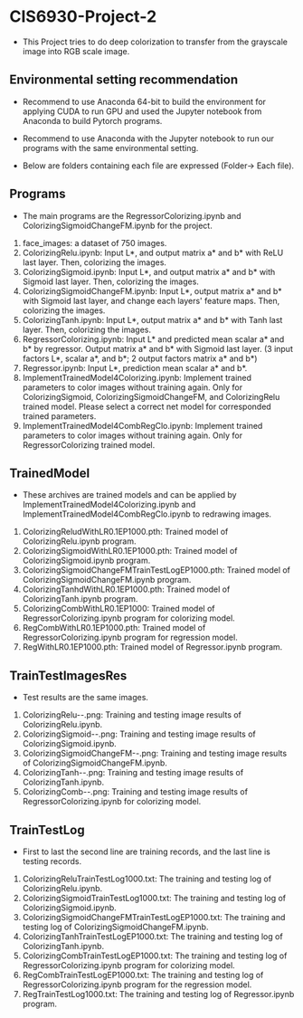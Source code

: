 # CIS6930-Project-2
* This Project tries to do deep colorization to transfer from the grayscale image into RGB scale image.

## Environmental setting recommendation
* Recommend to use Anaconda 64-bit to build the environment for applying CUDA to run GPU and used the Jupyter notebook from Anaconda to build Pytorch programs. 
* Recommend to use Anaconda with the Jupyter notebook to run our programs with the same environmental setting.

* Below are folders containing each file are expressed (Folder-> Each file).
## Programs 
* The main programs are the RegressorColorizing.ipynb and ColorizingSigmoidChangeFM.ipynb for the project.
 1. face_images: a dataset of 750 images.
 2. ColorizingRelu.ipynb: Input L*, and output matrix a* and b* with ReLU last layer. Then, colorizing the images.
 3. ColorizingSigmoid.ipynb: Input L*, and output matrix a* and b* with Sigmoid last layer. Then, colorizing the images.
 4. ColorizingSigmoidChangeFM.ipynb: Input L*, output matrix a* and b* with Sigmoid last layer, and change each layers' feature maps. Then, colorizing the images.
 5. ColorizingTanh.ipynb: Input L*, output matrix a* and b* with Tanh last layer. Then, colorizing the images.
 6. RegressorColorizing.ipynb:  Input L* and predicted mean scalar a* and b* by regressor. Output matrix a* and b* with Sigmoid last layer. (3 input factors L*, scalar a*, and b*; 2 output factors matrix a* and b*)
 7. Regressor.ipynb: Input L*, prediction mean scalar a* and b*.
 8. ImplementTrainedModel4Colorizing.ipynb: Implement trained parameters to color images without training again. Only for ColorizingSigmoid, ColorizingSigmoidChangeFM, and ColorizingRelu trained model. Please select a correct net model for corresponded trained parameters.
 9. ImplementTrainedModel4CombRegClo.ipynb: Implement trained parameters to color images without training again. Only for RegressorColorizing trained model.

## TrainedModel 
* These archives are trained models and can be applied by ImplementTrainedModel4Colorizing.ipynb and ImplementTrainedModel4CombRegClo.ipynb to redrawing images.
 1. ColorizingReludWithLR0.1EP1000.pth: Trained model of ColorizingRelu.ipynb program.
 2. ColorizingSigmoidWithLR0.1EP1000.pth: Trained model of ColorizingSigmoid.ipynb program.
 3. ColorizingSigmoidChangeFMTrainTestLogEP1000.pth: Trained model of ColorizingSigmoidChangeFM.ipynb program.
 4. ColorizingTanhdWithLR0.1EP1000.pth: Trained model of ColorizingTanh.ipynb program.
 5. ColorizingCombWithLR0.1EP1000: Trained model of RegressorColorizing.ipynb program for colorizing model.
 6. RegCombWithLR0.1EP1000.pth: Trained model of RegressorColorizing.ipynb program for regression model.
 7. RegWithLR0.1EP1000.pth: Trained model of Regressor.ipynb program.

## TrainTestImagesRes
* Test results are the same images.
 1. ColorizingRelu-*-*.png: Training and testing image results of ColorizingRelu.ipynb.
 2. ColorizingSigmoid-*-*.png: Training and testing image results of ColorizingSigmoid.ipynb.
 3. ColorizingSigmoidChangeFM-*-*.png: Training and testing image results of ColorizingSigmoidChangeFM.ipynb.
 4. ColorizingTanh-*-*.png: Training and testing image results of ColorizingTanh.ipynb.
 5. ColorizingComb-*-*.png: Training and testing image results of RegressorColorizing.ipynb for colorizing model.
 
## TrainTestLog
* First to last the second line are training records, and the last line is testing records.
 1. ColorizingReluTrainTestLog1000.txt: The training and testing log of ColorizingRelu.ipynb.
 2. ColorizingSigmoidTrainTestLog1000.txt: The training and testing log of ColorizingSigmoid.ipynb.
 3. ColorizingSigmoidChangeFMTrainTestLogEP1000.txt: The training and testing log of ColorizingSigmoidChangeFM.ipynb. 
 4. ColorizingTanhTrainTestLogEP1000.txt: The training and testing log of ColorizingTanh.ipynb.
 5. ColorizingCombTrainTestLogEP1000.txt: The training and testing log of RegressorColorizing.ipynb program for colorizing model.
 6. RegCombTrainTestLogEP1000.txt: The training and testing log of RegressorColorizing.ipynb program for the regression model.
 7. RegTrainTestLog1000.txt: The training and testing log of Regressor.ipynb program.
